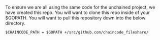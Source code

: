 To ensure we are all using the same code for the unchained project, we have created this repo. You will want to clone this repo inside of your $GOPATH. You will want to pull this repository down into the below directory.
 
	$CHAINCODE_PATH = $GOPATH +/src/github.com/chaincode_fileshare/

